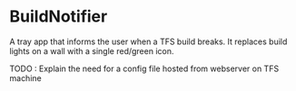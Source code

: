 # BuildNotifier
A tray app that informs the user when a TFS build breaks.
It replaces build lights on a wall with a single red/green icon.

TODO : Explain the need for a config file hosted from webserver on TFS machine
